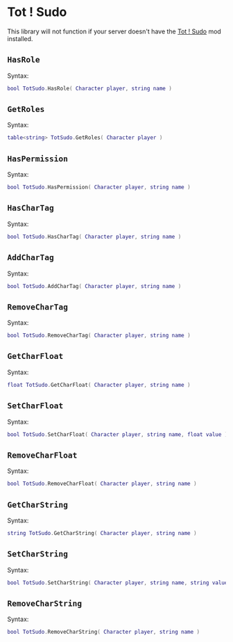 # Tot ! Sudo
This library will not function if your server doesn't have the [Tot ! Sudo](https://steamcommunity.com/sharedfiles/filedetails/?id=3036057084) mod installed.

## `HasRole` <Badge type="info" text="function" />

Syntax:
```lua
bool TotSudo.HasRole( Character player, string name )
```

## `GetRoles` <Badge type="info" text="function" />

Syntax:
```lua
table<string> TotSudo.GetRoles( Character player )
```

## `HasPermission` <Badge type="info" text="function" />

Syntax:
```lua
bool TotSudo.HasPermission( Character player, string name )
```

## `HasCharTag` <Badge type="info" text="function" />

Syntax:
```lua
bool TotSudo.HasCharTag( Character player, string name )
```

## `AddCharTag` <Badge type="info" text="function" />

Syntax:
```lua
bool TotSudo.AddCharTag( Character player, string name )
```

## `RemoveCharTag` <Badge type="info" text="function" />

Syntax:
```lua
bool TotSudo.RemoveCharTag( Character player, string name )
```

## `GetCharFloat` <Badge type="info" text="function" />

Syntax:
```lua
float TotSudo.GetCharFloat( Character player, string name )
```

## `SetCharFloat` <Badge type="info" text="function" />

Syntax:
```lua
bool TotSudo.SetCharFloat( Character player, string name, float value )
```

## `RemoveCharFloat` <Badge type="info" text="function" />

Syntax:
```lua
bool TotSudo.RemoveCharFloat( Character player, string name )
```

## `GetCharString` <Badge type="info" text="function" />

Syntax:
```lua
string TotSudo.GetCharString( Character player, string name )
```

## `SetCharString` <Badge type="info" text="function" />

Syntax:
```lua
bool TotSudo.SetCharString( Character player, string name, string value )
```

## `RemoveCharString` <Badge type="info" text="function" />

Syntax:
```lua
bool TotSudo.RemoveCharString( Character player, string name )
```
